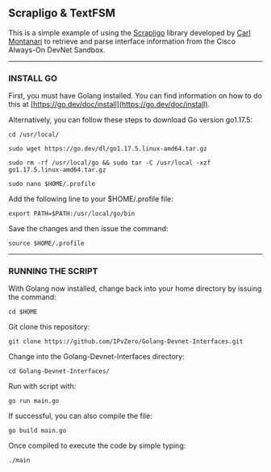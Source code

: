 ## Scrapligo & TextFSM
This is a simple example of using the [Scrapligo](https://github.com/scrapli/scrapligo) library developed by [Carl Montanari](https://github.com/carlmontanari/) to retrieve and parse interface information from the Cisco Always-On DevNet Sandbox.

***

### INSTALL GO
First, you must have Golang installed. You can find information on how to do this at [https://go.dev/doc/install](https://go.dev/doc/install).

Alternatively, you can follow these steps to download Go version go1.17.5:

```
cd /usr/local/

sudo wget https://go.dev/dl/go1.17.5.linux-amd64.tar.gz

sudo rm -rf /usr/local/go && sudo tar -C /usr/local -xzf go1.17.5.linux-amd64.tar.gz

sudo nano $HOME/.profile
```

Add the following line to your $HOME/.profile file:

```export PATH=$PATH:/usr/local/go/bin```

Save the changes and then issue the command:

```source $HOME/.profile```

***


### RUNNING THE SCRIPT
With Golang now installed, change back into your home directory by issuing the command:

```cd $HOME```

Git clone this repository:

```git clone https://github.com/IPvZero/Golang-Devnet-Interfaces.git```

Change into the Golang-Devnet-Interfaces directory:

```cd Golang-Devnet-Interfaces/```

Run with script with:

```go run main.go```

If successful, you can also compile the file:

```go build main.go```

Once compiled to execute the code by simple typing:

```./main```

